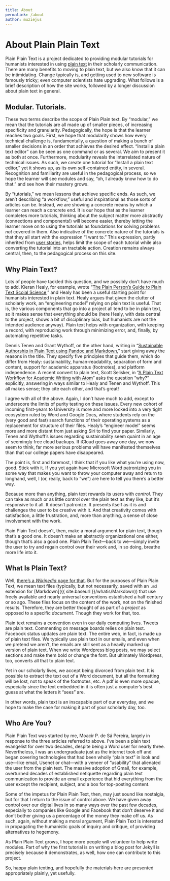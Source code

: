 ```yaml
---
title: About
permalink: /about
author: muziejus
---
```


# About Plain Plain Text

Plain Plain Text is a project dedicated to providing modular tutorials for
humanists interested in using [plain
text](http://en.wikipedia.org/wiki/Plain_text) in their scholarly
communication. There are many benefits to moving to plain text, but we also
know that it can be intimidating. Change typically is, and getting used to new
software is famously tricky; even computer scientists hate upgrading. What
follows is a brief description of how the site works, followed by a longer
discussion about plain text in general. 

## Modular. Tutorials.

These two terms describe the scope of Plain Plain text. By “modular,” we mean
that the tutorials are all made up of smaller pieces, of increasing
specificity and granularity. Pedagogically, the hope is that the learner
reaches two goals. First, we hope that modularity shows how every technical
challenge is, fundamentally, a question of making a bunch of smaller decisions
in an order that achieves the desired effect. “Install a plain text editor”
can be seen as one command or as several. We aim to present it as both at
once. Furthermore, modularity reveals the interrelated nature of technical
issues. As such, we create one tutorial for “Install a plain text editor,” yet
it shows up, as its own self-contained entity, in several. Recognition and
familiarity are useful in the pedagogical process, so we hope the learner will
see modules and say, “oh, I already know how to do that.” and see how their
mastery grows.

By “tutorials,” we mean lessons that achieve specific ends. As such, we aren’t
describing “a workflow,” useful and inspirational as those sorts of articles
can be. Instead, we are showing a concrete means by which a learner can reach
a concrete end. It is our hope that as the learner completes more tutorials,
thinking about the subject matter more abstractly (connections and
components!) will become easier, thereby letting the learner move on to using
the tutorials as foundations for solving problems _not_ covered in them. Also
indicative of the concrete nature of the tutorials is that they all start with
the expression “I want to.” This expression, partly inherited from [user
stories](https://en.wikipedia.org/wiki/User_story), helps limit the scope of
each tutorial while also converting the tutorial into an tractable action.
Creation remains always central, then, to the pedagogical process on this site.

## Why Plain Text?

Lots of people have tackled this question, and we possibly don’t have much to
add. Kieran Healy, for example, wrote “[The Plain Person’s Guide to Plain Text
Scoial Science](https://kieranhealy.org/publications/plain-person-text/),” and
Healy has been a useful starting point for humanists interested in plain
text. Healy argues that given the clutter of scholarly work, an “engineering
model” relying on plain text is useful. That is, the various components that
go into a project all tend to be in plain text, so it makes sense that
everything should be (here Healy, with data central to the project, shows a
bit of disciplinary bias, but humanists are not the intended audience anyway).
Plain text helps with organization, with keeping a record, with
reproducing work through minimizing error, and, finally, by automating
repetitive tasks.

Dennis Tenen and Grant Wythoff, on the other hand, writing in “[Sustainable
Authorship in Plain Text using Pandoc and
Markdown](https://programminghistorian.org/lessons/sustainable-authorship-in-plain-text-using-pandoc-and-markdown),” start giving away the
reasons in the title. They specify five principles that guide them, which do
differ from Healy: sustainability, human-readability, separation
of form and content, support for academic apparatus (footnotes), and platform
independence. A recent convert to plain text, Scott Selisker, in “[A Plain
Text Workflow for Academic Writing with
Atom](http://u.arizona.edu/~selisker/post/workflow/)” asks the question “why?”
explicitly, answering in ways similar to Healy and Tenen and Wythoff. This all
makes sense; they cite each other, and that’s great!

I agree with all of the above. Again, I don’t have much to add, except to
underscore the limits of purity testing on these issues. Every new cohort of
incoming first-years to University is more and more locked into a very tight
ecosystem ruled by Word and Google Docs, where students rely on the (very good
and fast) search functions of their operating systems as a replacement for
structure of their files. Healy’s “engineer model” seems more and more distant
from just asking Siri to find your paper. Similarly, Tenen and Wythoff’s
issues regarding sustainability seem quaint in an age of seemingly free cloud
backups. If iCloud goes away one day, we now seem to think, far more serious
problems will have manifested themselves than that our college papers have
disappeared.

The point is, first and foremost, I think that if you like what you’re using
now, good. Stick with it. If you yet again have Microsoft Word patronizing you
in some way that makes you want to throw your computer away and return to
longhand, well, I (or, really, back to “we”) are here to tell you there’s a
better way. 

Because more than anything, plain text rewards its users with _control_. They
can take as much or as little control over the plain text as they like, but
it’s responsive to it all. It doesn’t patronize. It presents itself as it is
and challenges the user to be creative with it. And that creativity comes with
satisfaction, a little frustration, and, more than anything, a sense of close
involvement with the work. 

Plain Plain Text doesn’t, then, make a moral argument for plain text, though
that’s a good one. It doesn’t make an abstractly organizational one either,
though that’s also a good one. Plain Plain Text—back to we—simply invite the
user to try and regain control over their work and, in so doing, breathe more
life into it.

## What Is Plain Text?

Well, [there’s a _Wikipedia_ page for
that](http://en.wikipedia.org/wiki/Plain_text). But for the purposes of Plain
Plain Text, we mean text files (typically, but not necessarily, saved with an
`.md` extension for [Markdown]({{ site.baseurl }}/whatis/Markdown)) that use
freely available and nearly universal conventions established a half century
or so ago. These files focus on the content of the work, not on the finished
results. Therefore, they are better thought of as part of a _project_ as
opposed to a specific _document_. Though they work for that, too. 

Plain text remains a convention even in our daily computing lives. Tweets are
plain text. Commenting on message boards relies on plain text. Facebook
status updates are plain text. The entire web, in fact, is made up of plain
text files. We typically use plain text in our emails, and even when we
pretend we aren’t, the emails are still sent as a heavily marked up version of
plain text. When we write Wordpress blog posts, we may select sections and
make them bold or change the font. But ultimately Wordpress, too, converts all
that to plain text. 

Yet in our scholarly lives, we accept being divorced from plain text. It is
possible to extract the text out of a Word document, but all the formatting
will be lost, not to speak of the footnotes, etc. A pdf is even more opaque,
especially since the text embedded in it is often just a computer’s best guess
at what the letters it “sees” are.

In other words, plain text is an inscapable part of our everyday, and we hope
to make the case for making it part of your scholarly day, too.

## Who Are You?

Plain Plain Text was started by me, Moacir P. de Sá Pereira, largely in response
to the three articles referred to above. I’ve been a plain text evangelist for
over two decades, despite being a Word user for nearly three. Nevertheless, I
was an undergraduate just as the internet took off and began covering
technologies that had been wholly “plain text” in look and use—like email,
Usenet or chat—with a veneer of “usability” that alienated the user from the
plain text. The massive adoption of Gmail, for example, overturned decades of
established netiquette regarding plain text communication to provide an email
experience that hid everything from the user except the recipient, subject,
and a box for top-posting content. 

Some of the impetus for Plain Plain Text, then, may just sound like nostalgia,
but for that I return to the issue of control above. We have given away
control over our digital lives in so many ways over the past few decades,
especially to companies like Google and Facebook that don’t deserve it and
don’t bother giving us a percentage of the money they make off us. As such,
again, without making a moral argument, Plain Plain Text is interested in
propagating the humanistic goals of inquiry and critique, of providing
alternatives to hegemony. 

As Plain Plain Text grows, I hope more people will volunteer to help write
modules. Part of why the first tutorial is on writing a blog post for Jekyll
is precisely because it demonstrates, as well, how one can contribute to this
project.

So, happy plain texting, and hopefully the materials here are presented
appropriately plainly, yet usefully.
